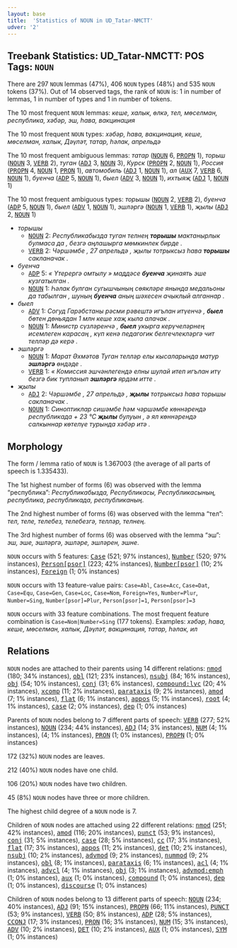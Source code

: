 ```yaml
---
layout: base
title:  'Statistics of NOUN in UD_Tatar-NMCTT'
udver: '2'
---
```


## Treebank Statistics: UD_Tatar-NMCTT: POS Tags: `NOUN`

There are 297 `NOUN` lemmas (47%), 406 `NOUN` types (48%) and 535 `NOUN` tokens (37%).
Out of 14 observed tags, the rank of `NOUN` is: 1 in number of lemmas, 1 in number of types and 1 in number of tokens.

The 10 most frequent `NOUN` lemmas: <em>кеше, халык, өлкә, тел, мөселман, республика, хәбәр, эш, һава, вакцинация</em>

The 10 most frequent `NOUN` types:  <em>хәбәр, һава, вакцинация, кеше, мөселман, халык, Дәүләт, татар, һәлак, апрельдә</em>

The 10 most frequent ambiguous lemmas: <em>татар</em> (<tt><a href="tt_nmctt-pos-NOUN.html">NOUN</a></tt> 6, <tt><a href="tt_nmctt-pos-PROPN.html">PROPN</a></tt> 1), <em>торыш</em> (<tt><a href="tt_nmctt-pos-NOUN.html">NOUN</a></tt> 3, <tt><a href="tt_nmctt-pos-VERB.html">VERB</a></tt> 2), <em>туган</em> (<tt><a href="tt_nmctt-pos-ADJ.html">ADJ</a></tt> 3, <tt><a href="tt_nmctt-pos-NOUN.html">NOUN</a></tt> 3), <em>Курск</em> (<tt><a href="tt_nmctt-pos-PROPN.html">PROPN</a></tt> 2, <tt><a href="tt_nmctt-pos-NOUN.html">NOUN</a></tt> 1), <em>Россия</em> (<tt><a href="tt_nmctt-pos-PROPN.html">PROPN</a></tt> 4, <tt><a href="tt_nmctt-pos-NOUN.html">NOUN</a></tt> 1, <tt><a href="tt_nmctt-pos-PRON.html">PRON</a></tt> 1), <em>автомобиль</em> (<tt><a href="tt_nmctt-pos-ADJ.html">ADJ</a></tt> 1, <tt><a href="tt_nmctt-pos-NOUN.html">NOUN</a></tt> 1), <em>ал</em> (<tt><a href="tt_nmctt-pos-AUX.html">AUX</a></tt> 7, <tt><a href="tt_nmctt-pos-VERB.html">VERB</a></tt> 6, <tt><a href="tt_nmctt-pos-NOUN.html">NOUN</a></tt> 1), <em>буенча</em> (<tt><a href="tt_nmctt-pos-ADP.html">ADP</a></tt> 5, <tt><a href="tt_nmctt-pos-NOUN.html">NOUN</a></tt> 1), <em>быел</em> (<tt><a href="tt_nmctt-pos-ADV.html">ADV</a></tt> 3, <tt><a href="tt_nmctt-pos-NOUN.html">NOUN</a></tt> 1), <em>ихтыяҗ</em> (<tt><a href="tt_nmctt-pos-ADJ.html">ADJ</a></tt> 1, <tt><a href="tt_nmctt-pos-NOUN.html">NOUN</a></tt> 1)

The 10 most frequent ambiguous types:  <em>торышы</em> (<tt><a href="tt_nmctt-pos-NOUN.html">NOUN</a></tt> 2, <tt><a href="tt_nmctt-pos-VERB.html">VERB</a></tt> 2), <em>буенча</em> (<tt><a href="tt_nmctt-pos-ADP.html">ADP</a></tt> 5, <tt><a href="tt_nmctt-pos-NOUN.html">NOUN</a></tt> 1), <em>быел</em> (<tt><a href="tt_nmctt-pos-ADV.html">ADV</a></tt> 1, <tt><a href="tt_nmctt-pos-NOUN.html">NOUN</a></tt> 1), <em>эшләргә</em> (<tt><a href="tt_nmctt-pos-NOUN.html">NOUN</a></tt> 1, <tt><a href="tt_nmctt-pos-VERB.html">VERB</a></tt> 1), <em>җылы</em> (<tt><a href="tt_nmctt-pos-ADJ.html">ADJ</a></tt> 2, <tt><a href="tt_nmctt-pos-NOUN.html">NOUN</a></tt> 1)


* <em>торышы</em>
  * <tt><a href="tt_nmctt-pos-NOUN.html">NOUN</a></tt> 2: <em>Республикабызда туган телнең <b>торышы</b> мактанырлык булмаса да , безгә аңлашырга мөмкинлек бирде .</em>
  * <tt><a href="tt_nmctt-pos-VERB.html">VERB</a></tt> 2: <em>Чәршәмбе , 27 апрельдә , җылы тотрыксыз һава <b>торышы</b> сакланачак .</em>
* <em>буенча</em>
  * <tt><a href="tt_nmctt-pos-ADP.html">ADP</a></tt> 5: <em>« Үтерергә омтылу » маддәсе <b>буенча</b> җинаять эше кузгатылган .</em>
  * <tt><a href="tt_nmctt-pos-NOUN.html">NOUN</a></tt> 1: <em>Һәлак булган сугышчының сөякләре янында медальоны да табылган , шуның <b>буенча</b> аның шәхесен ачыклый алганнар .</em>
* <em>быел</em>
  * <tt><a href="tt_nmctt-pos-ADV.html">ADV</a></tt> 1: <em>Согуд Гарәбстаны рәсми рәвештә игълан итүенчә , <b>быел</b> бөтен дөньядан 1 млн кеше хаҗ кыла алачак .</em>
  * <tt><a href="tt_nmctt-pos-NOUN.html">NOUN</a></tt> 1: <em>Министр сүзләренчә , <b>быел</b> укырга керүчеләрнең исемлеген карасаң , күп кенә педагогик белгечлекләргә чит телләр дә керә .</em>
* <em>эшләргә</em>
  * <tt><a href="tt_nmctt-pos-NOUN.html">NOUN</a></tt> 1: <em>Марат Әхмәтов Туган телләр елы кысаларында матур <b>эшләргә</b> өндәде .</em>
  * <tt><a href="tt_nmctt-pos-VERB.html">VERB</a></tt> 1: <em>« Комиссия эшчәнлегендә елны шулай итеп игълан итү безгә бик тупланып <b>эшләргә</b> ярдәм итте .</em>
* <em>җылы</em>
  * <tt><a href="tt_nmctt-pos-ADJ.html">ADJ</a></tt> 2: <em>Чәршәмбе , 27 апрельдә , <b>җылы</b> тотрыксыз һава торышы сакланачак .</em>
  * <tt><a href="tt_nmctt-pos-NOUN.html">NOUN</a></tt> 1: <em>Синоптиклар сишәмбе һәм чәршәмбе көннәрендә республикада + 23 °С <b>җылы</b> булуын , ә ял көннәрендә салкыннар көтелүе турында хәбәр итә .</em>

## Morphology

The form / lemma ratio of `NOUN` is 1.367003 (the average of all parts of speech is 1.335433).

The 1st highest number of forms (6) was observed with the lemma “республика”: <em>Республикабызда, Республикасы, Республикасының, республика, республикада, республиканың</em>.

The 2nd highest number of forms (6) was observed with the lemma “тел”: <em>тел, теле, телебез, телебезгә, телләр, телнең</em>.

The 3rd highest number of forms (6) was observed with the lemma “эш”: <em>эш, эше, эшләргә, эшләре, эшләрен, эшне</em>.

`NOUN` occurs with 5 features: <tt><a href="tt_nmctt-feat-Case.html">Case</a></tt> (521; 97% instances), <tt><a href="tt_nmctt-feat-Number.html">Number</a></tt> (520; 97% instances), <tt><a href="tt_nmctt-feat-Person-psor.html">Person[psor]</a></tt> (223; 42% instances), <tt><a href="tt_nmctt-feat-Number-psor.html">Number[psor]</a></tt> (10; 2% instances), <tt><a href="tt_nmctt-feat-Foreign.html">Foreign</a></tt> (1; 0% instances)

`NOUN` occurs with 13 feature-value pairs: `Case=Abl`, `Case=Acc`, `Case=Dat`, `Case=Equ`, `Case=Gen`, `Case=Loc`, `Case=Nom`, `Foreign=Yes`, `Number=Plur`, `Number=Sing`, `Number[psor]=Plur`, `Person[psor]=1`, `Person[psor]=3`

`NOUN` occurs with 33 feature combinations.
The most frequent feature combination is `Case=Nom|Number=Sing` (177 tokens).
Examples: <em>хәбәр, һава, кеше, мөселман, халык, Дәүләт, вакцинация, татар, һәлак, ил</em>


## Relations

`NOUN` nodes are attached to their parents using 14 different relations: <tt><a href="tt_nmctt-dep-nmod.html">nmod</a></tt> (180; 34% instances), <tt><a href="tt_nmctt-dep-obl.html">obl</a></tt> (121; 23% instances), <tt><a href="tt_nmctt-dep-nsubj.html">nsubj</a></tt> (84; 16% instances), <tt><a href="tt_nmctt-dep-obj.html">obj</a></tt> (54; 10% instances), <tt><a href="tt_nmctt-dep-conj.html">conj</a></tt> (31; 6% instances), <tt><a href="tt_nmctt-dep-compound-lvc.html">compound:lvc</a></tt> (20; 4% instances), <tt><a href="tt_nmctt-dep-xcomp.html">xcomp</a></tt> (11; 2% instances), <tt><a href="tt_nmctt-dep-parataxis.html">parataxis</a></tt> (9; 2% instances), <tt><a href="tt_nmctt-dep-amod.html">amod</a></tt> (7; 1% instances), <tt><a href="tt_nmctt-dep-flat.html">flat</a></tt> (6; 1% instances), <tt><a href="tt_nmctt-dep-appos.html">appos</a></tt> (5; 1% instances), <tt><a href="tt_nmctt-dep-root.html">root</a></tt> (4; 1% instances), <tt><a href="tt_nmctt-dep-case.html">case</a></tt> (2; 0% instances), <tt><a href="tt_nmctt-dep-dep.html">dep</a></tt> (1; 0% instances)

Parents of `NOUN` nodes belong to 7 different parts of speech: <tt><a href="tt_nmctt-pos-VERB.html">VERB</a></tt> (277; 52% instances), <tt><a href="tt_nmctt-pos-NOUN.html">NOUN</a></tt> (234; 44% instances), <tt><a href="tt_nmctt-pos-ADJ.html">ADJ</a></tt> (14; 3% instances), <tt><a href="tt_nmctt-pos-NUM.html">NUM</a></tt> (4; 1% instances),  (4; 1% instances), <tt><a href="tt_nmctt-pos-PRON.html">PRON</a></tt> (1; 0% instances), <tt><a href="tt_nmctt-pos-PROPN.html">PROPN</a></tt> (1; 0% instances)

172 (32%) `NOUN` nodes are leaves.

212 (40%) `NOUN` nodes have one child.

106 (20%) `NOUN` nodes have two children.

45 (8%) `NOUN` nodes have three or more children.

The highest child degree of a `NOUN` node is 7.

Children of `NOUN` nodes are attached using 22 different relations: <tt><a href="tt_nmctt-dep-nmod.html">nmod</a></tt> (251; 42% instances), <tt><a href="tt_nmctt-dep-amod.html">amod</a></tt> (116; 20% instances), <tt><a href="tt_nmctt-dep-punct.html">punct</a></tt> (53; 9% instances), <tt><a href="tt_nmctt-dep-conj.html">conj</a></tt> (31; 5% instances), <tt><a href="tt_nmctt-dep-case.html">case</a></tt> (28; 5% instances), <tt><a href="tt_nmctt-dep-cc.html">cc</a></tt> (17; 3% instances), <tt><a href="tt_nmctt-dep-flat.html">flat</a></tt> (17; 3% instances), <tt><a href="tt_nmctt-dep-appos.html">appos</a></tt> (11; 2% instances), <tt><a href="tt_nmctt-dep-det.html">det</a></tt> (10; 2% instances), <tt><a href="tt_nmctt-dep-nsubj.html">nsubj</a></tt> (10; 2% instances), <tt><a href="tt_nmctt-dep-advmod.html">advmod</a></tt> (9; 2% instances), <tt><a href="tt_nmctt-dep-nummod.html">nummod</a></tt> (9; 2% instances), <tt><a href="tt_nmctt-dep-obl.html">obl</a></tt> (8; 1% instances), <tt><a href="tt_nmctt-dep-parataxis.html">parataxis</a></tt> (6; 1% instances), <tt><a href="tt_nmctt-dep-acl.html">acl</a></tt> (4; 1% instances), <tt><a href="tt_nmctt-dep-advcl.html">advcl</a></tt> (4; 1% instances), <tt><a href="tt_nmctt-dep-obj.html">obj</a></tt> (3; 1% instances), <tt><a href="tt_nmctt-dep-advmod-emph.html">advmod:emph</a></tt> (1; 0% instances), <tt><a href="tt_nmctt-dep-aux.html">aux</a></tt> (1; 0% instances), <tt><a href="tt_nmctt-dep-compound.html">compound</a></tt> (1; 0% instances), <tt><a href="tt_nmctt-dep-dep.html">dep</a></tt> (1; 0% instances), <tt><a href="tt_nmctt-dep-discourse.html">discourse</a></tt> (1; 0% instances)

Children of `NOUN` nodes belong to 13 different parts of speech: <tt><a href="tt_nmctt-pos-NOUN.html">NOUN</a></tt> (234; 40% instances), <tt><a href="tt_nmctt-pos-ADJ.html">ADJ</a></tt> (91; 15% instances), <tt><a href="tt_nmctt-pos-PROPN.html">PROPN</a></tt> (66; 11% instances), <tt><a href="tt_nmctt-pos-PUNCT.html">PUNCT</a></tt> (53; 9% instances), <tt><a href="tt_nmctt-pos-VERB.html">VERB</a></tt> (50; 8% instances), <tt><a href="tt_nmctt-pos-ADP.html">ADP</a></tt> (28; 5% instances), <tt><a href="tt_nmctt-pos-CCONJ.html">CCONJ</a></tt> (17; 3% instances), <tt><a href="tt_nmctt-pos-PRON.html">PRON</a></tt> (16; 3% instances), <tt><a href="tt_nmctt-pos-NUM.html">NUM</a></tt> (15; 3% instances), <tt><a href="tt_nmctt-pos-ADV.html">ADV</a></tt> (10; 2% instances), <tt><a href="tt_nmctt-pos-DET.html">DET</a></tt> (10; 2% instances), <tt><a href="tt_nmctt-pos-AUX.html">AUX</a></tt> (1; 0% instances), <tt><a href="tt_nmctt-pos-SYM.html">SYM</a></tt> (1; 0% instances)

